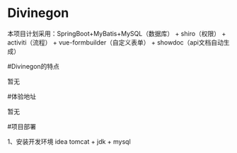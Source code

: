 # Divinegon
本项目计划采用：SpringBoot+MyBatis+MySQL（数据库）  + shiro（权限） +  activiti（流程） + vue-formbuilder（自定义表单） + showdoc（api文档自动生成）

#Divinegon的特点

暂无

#体验地址

暂无

#项目部署

1、安装开发环境 idea tomcat + jdk + mysql
